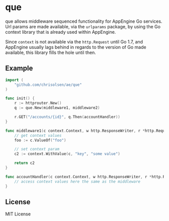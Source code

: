 # que 

que allows middleware sequenced functionality for AppEngine Go services. Url params are made available, via the `urlparams` package, by using the Go context library that is already used within AppEngine.

Since `context` is not available via the `http.Request` until Go 1.7, and AppEngine usually lags behind in regards to the version of Go made available, this library fills the hole until then.

## Example

```Go
import (
    "github.com/chrisolsen/ae/que"
)

func init() {
    r := httprouter.New()
    q := que.New(middleware1, middleware2)

    r.GET("/accounts/{id}", q.Then(accountHandler))
}

func middleware1(c context.Context, w http.ResponseWriter, r *http.Request) context.Context {
    // get context values
    foo := c.ValueOf("foo") 

    // set context param
    c2 := context.WithValue(c, "key", "some value")

    return c2
}

func accountHandler(c context.Context, w http.ResponseWriter, r *http.Request) {
    // access context values here the same as the middleware    
}
```

## License

MIT License
